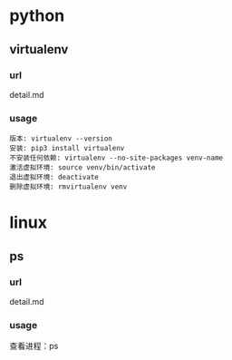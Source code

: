 # python

## virtualenv

### url

detail.md

### usage

    版本: virtualenv --version
    安装: pip3 install virtualenv
    不安装任何依赖: virtualenv --no-site-packages venv-name
    激活虚拟环境: source venv/bin/activate
    退出虚拟环境: deactivate
    删除虚拟环境: rmvirtualenv venv
    
# linux

## ps
### url
detail.md

### usage

   查看进程：ps